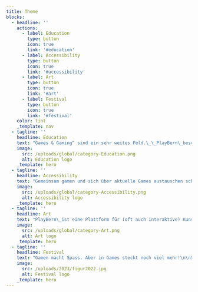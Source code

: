 ```yaml
---
title: Theme
blocks:
  - headline: ''
    actions:
      - label: Education
        type: button
        icon: true
        link: '#education'
      - label: Accessibility
        type: button
        icon: true
        link: '#accessibility'
      - label: Art
        type: button
        icon: true
        link: '#art'
      - label: Festival
        type: button
        icon: true
        link: '#festival'
    color: tint
    _template: nav
  - tagline: ''
    headline: Education
    text: "Games & Gaming“ sind ein sehr weites Feld.\_\_PlayBern\_beschäftigt sich ganzjährig und generationenübergreifend mit Gaming-Themen.\_ Wir veranstalten das ganze Jahr über Talks, Workshops oder Gaming-Nachmittage in Kooperation mit der\_[Erupt Gamelounge](http://erupt.ch/) [(Games Hands On!](https://www.erupt.ch/games-hands-on!/ \"Hands On!\")) ,[\_Kornhausbibliotheken Bern](https://www.kob.ch/)\_[(Code Dojo)](https://codedojo.ch/was-tun-wir-im-code-dojo/ \"Code Dojo\") und anderen Veranstalter:innen. Manche Veranstaltungen sind auch über den\_[Fäger](https://www.faeger.ch/de/programm-4.html?faeger_filter_fulltext=playbern\\&faeger_filter_free_places=0\\&faeger_filter_age_range=\\&faeger_filter_period_range=\\&faeger_filter_period=\\&faeger_filter_weekend=\\&faeger_filter_duration=\\&faeger_filter_wheater_independent=1\\&faeger_filter_free_events=0\\&faeger_filter_culture_discount=0\\&filter_submit=1)\_ausgeschreiben.\n\nNatürlich finden auch entsprechende Anlässe auch während dem Festival statt!\n"
    image:
      src: /uploads/global/category-Education.png
      alt: Education logo
    _template: hero
  - tagline: ''
    headline: Accessibility
    text: "Gemeinsam gamen und sich über aktuelle Games austauschen schafft Gemeinschaft.\_PlayBern\_setzt sich seit Beginn für einen möglichst barrierefreien Zugang zu Games ein. Wir fördern zudem den Austausch zwischen Gamer:innen mit einer Behinderung und Game-Entwickler:innen.\n"
    image:
      src: /uploads/global/category-Accessibility.png
      alt: Accessibility logo
    _template: hero
  - tagline: ''
    headline: Art
    text: "PlayBern\_ist eine Plattform für (oft auch interaktive) Kunst- und Kulturprojekte im Bereich Gaming/Spiel. Die Kunst ist digital, analog oder beides. Das Feld ist breit: Von Virtual Reality, game-inspiriertem Tanz bis Game-Musik ist alles möglich. Wir sind multi-disziplinär und verbinden zukunftsorientierte Kunst, Technik und Gesellschaft.\n"
    image:
      src: /uploads/global/category-Art.png
      alt: Art logo
    _template: hero
  - tagline: ''
    headline: Festival
    text: "Gamen macht Spass. Aber in Games steckt noch viel mehr!\n\nSeit 2019 findet in Bern jeweils im Spätsommer das\_PlayBern-Festival statt. Geboten wird eine bunte Mischung aus Spielen, Entdecken, Ausprobieren, Programmieren, Diskutieren … Im Zentrum stehen ungewöhnliche Games und sperrige Ideen.\n\nDas Festival richtet sich an Interessierte jeden Alters, egal ob mit oder ohne Game-Hintergrund. Von 2019 bis 2021 fand PlayBern in der Grossen Halle der Reitschule Bern statt, seit 2022 im Kulturhaus Progr am Waisenhausplatz.\n"
    image:
      src: /uploads/2023/figur2022.jpg
      alt: Festival logo
    _template: hero
---
```


















